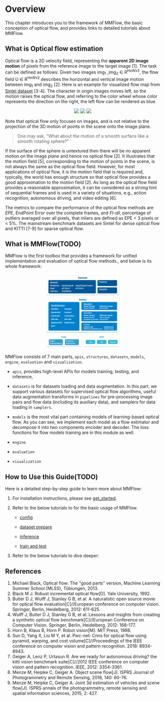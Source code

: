 # Overview

This chapter introduces you to the framework of MMFlow,
the basic conception of optical flow, and provides links to detailed tutorials about MMFlow.

## What is Optical flow estimation

Optical flow is a 2D velocity field, representing the **apparent 2D image motion** of pixels from the reference image to the target image \[1\].
The task can be defined as follows: Given two images img<sub>1</sub> ,img<sub>2</sub> ∈ R<sup>HxWx3</sup>,
the flow field U ∈ R<sup>HxWx2</sup> describes the horizontal and vertical image motion between img<sub>1</sub> and img<sub>2</sub> \[2\].
Here is an example for visualized flow map from [Sintel dataset](http://sintel.is.tue.mpg.de/) \[3-4\]. The character in origin images moves left,
so the motion raises the optical flow, and referring to the color wheel whose color represents the direction on the right, the left flow can be rendered
as blue.

<div align=center>
<img src="https://raw.githubusercontent.com/open-mmlab/mmflow/master/demo/frames.gif" width=30%/> <img src="https://raw.githubusercontent.com/open-mmlab/mmflow/master/demo/frame_gt.png" width=30%/> <img src="https://raw.githubusercontent.com/open-mmlab/mmflow/master/resources/color_wheel.png" width=8%/>
</div>

Note that optical flow only focuses on images, and is not relative to the projection of the 3D motion of points
in the scene onto the image plane.

> One may ask, "What about the motion of a smooth surface like a smooth rotating sphere?"

If the surface of the sphere is untextured then there will be no apparent motion on the image plane and hence no optical flow \[2\].
It illustrates that the motion field \[5\], corresponding to the motion of points in the scene,
is not always the same as the optical flow field. However, for most applications of optical flow,
it is the motion field that is required and, typically, the world has enough structure so that optical flow
provides a good approximation to the motion field \[2\]. As long as the optical flow field provides a reasonable approximation,
it can be considered as a strong hint of sequential frames and is used in a variety of situations, e.g., action recognition,
autonomous driving, and video editing \[6\].

The metrics to compare the performance of the optical flow methods are *EPE*, EndPoint Error over the complete frames,
and *Fl-all*, percentage of outliers averaged over all pixels, that inliers are defined as EPE \< 3 pixels or \< 5%.
The mainstream benchmark datasets are Sintel for dense optical flow and KITTI \[7-9\] for sparse optical flow.

## What is MMFlow(TODO)

MMFlow is the first toolbox that provides a framework for unified implementation and evaluation of optical flow methods.,
and below is its whole framework:

<div align=center>
<img src="https://raw.githubusercontent.com/open-mmlab/mmflow/master/resources/mmflow_framework.png" width=50%/>
</div>

MMFlow consists of 7 main parts, `apis`, `structures`, `datasets`, `models`, `engine`, `evaluation` and `visualization`.

- `apis`, provides high-level APIs for models training, testing, and inference,

- `datasets` is for datasets loading and data augmentation. In this part,
  we support various datasets for supervised optical flow algorithms,
  useful data augmentation transforms in `pipelines` for pre-processing image pairs
  and flow data (including its auxiliary data), and samplers for data loading in `samplers`.

- `models` is the most vital part containing models of learning-based optical flow.
  As you can see, we implement each model as a flow estimator and decompose it into two components encoder and decoder.
  The loss functions for flow models training are in this module as well.

- `engine`

- `evaluation`

- `visualization`

## How to Use this Guide(TODO)

Here is a detailed step-by-step guide to learn more about MMFlow:

1. For installation instructions, please see [get_started](getting_started.md).

2. Refer to the below tutorials to for the basic usage of MMFlow.

   - [config](tutorials/0_config.md)

   - [dataset prepare](tutorials/1_dataset_prepare.md)

   - [inference](tutorials/2_inference.md)

   - [train and test](tutorials/3_train_test.md)

3. Refer to the below tutorials to dive deeper:

## References

1. Michael Black, Optical flow: The "good parts" version, Machine Learning Summer School (MLSS), Tübiungen, 2013.
2. Black M J. Robust incremental optical flow\[D\]. Yale University, 1992.
3. Butler D J, Wulff J, Stanley G B, et al. A naturalistic open source movie for optical flow evaluation\[C\]//European conference on computer vision. Springer, Berlin, Heidelberg, 2012: 611-625.
4. Wulff J, Butler D J, Stanley G B, et al. Lessons and insights from creating a synthetic optical flow benchmark\[C\]//European Conference on Computer Vision. Springer, Berlin, Heidelberg, 2012: 168-177.
5. Horn B, Klaus B, Horn P. Robot vision\[M\]. MIT Press, 1986.
6. Sun D, Yang X, Liu M Y, et al. Pwc-net: Cnns for optical flow using pyramid, warping, and cost volume\[C\]//Proceedings of the IEEE conference on computer vision and pattern recognition. 2018: 8934-8943.
7. Geiger A, Lenz P, Urtasun R. Are we ready for autonomous driving? the kitti vision benchmark suite\[C\]//2012 IEEE conference on computer vision and pattern recognition. IEEE, 2012: 3354-3361.
8. Menze M, Heipke C, Geiger A. Object scene flow\[J\]. ISPRS Journal of Photogrammetry and Remote Sensing, 2018, 140: 60-76.
9. Menze M, Heipke C, Geiger A. Joint 3d estimation of vehicles and scene flow\[J\]. ISPRS annals of the photogrammetry, remote sensing and spatial information sciences, 2015, 2: 427.
